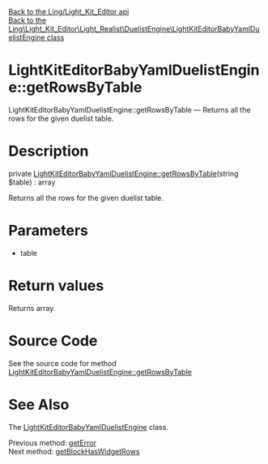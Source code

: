 [Back to the Ling/Light_Kit_Editor api](https://github.com/lingtalfi/Light_Kit_Editor/blob/master/doc/api/Ling/Light_Kit_Editor.md)<br>
[Back to the Ling\Light_Kit_Editor\Light_Realist\DuelistEngine\LightKitEditorBabyYamlDuelistEngine class](https://github.com/lingtalfi/Light_Kit_Editor/blob/master/doc/api/Ling/Light_Kit_Editor/Light_Realist/DuelistEngine/LightKitEditorBabyYamlDuelistEngine.md)


LightKitEditorBabyYamlDuelistEngine::getRowsByTable
================



LightKitEditorBabyYamlDuelistEngine::getRowsByTable — Returns all the rows for the given duelist table.




Description
================


private [LightKitEditorBabyYamlDuelistEngine::getRowsByTable](https://github.com/lingtalfi/Light_Kit_Editor/blob/master/doc/api/Ling/Light_Kit_Editor/Light_Realist/DuelistEngine/LightKitEditorBabyYamlDuelistEngine/getRowsByTable.md)(string $table) : array




Returns all the rows for the given duelist table.




Parameters
================


- table

    


Return values
================

Returns array.








Source Code
===========
See the source code for method [LightKitEditorBabyYamlDuelistEngine::getRowsByTable](https://github.com/lingtalfi/Light_Kit_Editor/blob/master/Light_Realist/DuelistEngine/LightKitEditorBabyYamlDuelistEngine.php#L362-L406)


See Also
================

The [LightKitEditorBabyYamlDuelistEngine](https://github.com/lingtalfi/Light_Kit_Editor/blob/master/doc/api/Ling/Light_Kit_Editor/Light_Realist/DuelistEngine/LightKitEditorBabyYamlDuelistEngine.md) class.

Previous method: [getError](https://github.com/lingtalfi/Light_Kit_Editor/blob/master/doc/api/Ling/Light_Kit_Editor/Light_Realist/DuelistEngine/LightKitEditorBabyYamlDuelistEngine/getError.md)<br>Next method: [getBlockHasWidgetRows](https://github.com/lingtalfi/Light_Kit_Editor/blob/master/doc/api/Ling/Light_Kit_Editor/Light_Realist/DuelistEngine/LightKitEditorBabyYamlDuelistEngine/getBlockHasWidgetRows.md)<br>

